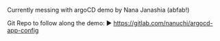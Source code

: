 Currently messing with argoCD demo by Nana Janashia (abfab!)

Git Repo to follow along the demo:
 ► https://gitlab.com/nanuchi/argocd-app-config
